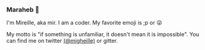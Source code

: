 ### Maraheb 👋

I'm Mireille, aka mir. I am a coder. My favorite emoji is ;p or :stuck_out_tongue_winking_eye:   

My motto is "if something is unfamiliar, it doesn't mean it is impossible". You can find me on twitter [(@migheille)](https://twitter.com/migheille) or gitter.

